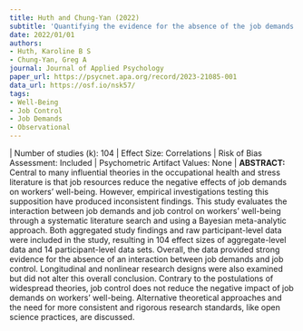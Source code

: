 ```yaml
---
title: Huth and Chung-Yan (2022)
subtitle: 'Quantifying the evidence for the absence of the job demands and job control interaction on workers' well-being: A Bayesian meta-analysis'
date: 2022/01/01
authors:
- Huth, Karoline B S 
- Chung-Yan, Greg A
journal: Journal of Applied Psychology
paper_url: https://psycnet.apa.org/record/2023-21085-001
data_url: https://osf.io/nsk57/
tags:
- Well-Being
- Job Control
- Job Demands
- Observational
---
```


| Number of studies (k): 104 | Effect Size: Correlations | Risk of Bias Assessment: Included | Psychometric Artifact Values: None | **ABSTRACT:** Central to many influential theories in the occupational health and stress literature is that job resources reduce the negative effects of job demands on workers’ well-being. However, empirical investigations testing this supposition have produced inconsistent findings. This study evaluates the interaction between job demands and job control on workers’ well-being through a systematic literature search and using a Bayesian meta-analytic approach. Both aggregated study findings and raw participant-level data were included in the study, resulting in 104 effect sizes of aggregate-level data and 14 participant-level data sets. Overall, the data provided strong evidence for the absence of an interaction between job demands and job control. Longitudinal and nonlinear research designs were also examined but did not alter this overall conclusion. Contrary to the postulations of widespread theories, job control does not reduce the negative impact of job demands on workers’ well-being. Alternative theoretical approaches and the need for more consistent and rigorous research standards, like open science practices, are discussed.
